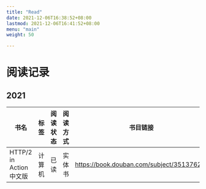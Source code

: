 ```yaml
---
title: "Read"
date: 2021-12-06T16:38:52+08:00
lastmod: 2021-12-06T16:41:52+08:00
menu: "main"
weight: 50

---
```


# 阅读记录

## 2021
书名   | 标签 | 阅读状态 | 阅读方式 | 书目链接 |
----  | ---- | ---- | ---- | ---- |
HTTP/2 in Action 中文版 | 计算机 | 已读 | 实体书 | https://book.douban.com/subject/35137621/ |

